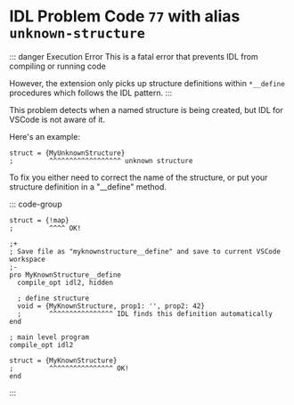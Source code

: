 # IDL Problem Code `77` with alias `unknown-structure`

::: danger Execution Error
This is a fatal error that prevents IDL from compiling or running code

However, the extension only picks up structure definitions within `*__define` procedures which follows the IDL pattern.
:::

This problem detects when a named structure is being created, but IDL for VSCode is not aware of it.

Here's an example:

```idl
struct = {MyUnknownStructure}
;         ^^^^^^^^^^^^^^^^^^ unknown structure
```

To fix you either need to correct the name of the structure, or put your structure definition in a "\_\_define" method.

::: code-group

```idl [Fix structure name]
struct = {!map}
;         ^^^^ OK!
```

```idl{7,8,9,15,16} ["__define" procedure]
;+
; Save file as "myknownstructure__define" and save to current VSCode workspace
;-
pro MyKnownStructure__define
  compile_opt idl2, hidden

  ; define structure
  void = {MyKnownStructure, prop1: '', prop2: 42}
  ;       ^^^^^^^^^^^^^^^^ IDL finds this definition automatically
end

; main level program
compile_opt idl2

struct = {MyKnownStructure}
;         ^^^^^^^^^^^^^^^^ OK!
end
```

:::
